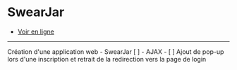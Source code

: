 # SwearJar
* [Voir en ligne](https://swearjar.fr/)
----
Création d'une application web - SwearJar
[ ] - AJAX 
    - [ ] Ajout de pop-up lors d'une inscription et retrait de la redirection vers la page de login
